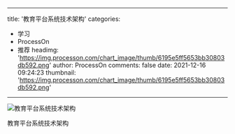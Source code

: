 
---
title: '教育平台系统技术架构'
categories: 
 - 学习
 - ProcessOn
 - 推荐
headimg: 'https://img.processon.com/chart_image/thumb/6195e5ff5653bb30803db592.png'
author: ProcessOn
comments: false
date: 2021-12-16 09:24:23
thumbnail: 'https://img.processon.com/chart_image/thumb/6195e5ff5653bb30803db592.png'
---

<div>   
<img class="thumb" alt="教育平台系统技术架构" src="https://img.processon.com/chart_image/thumb/6195e5ff5653bb30803db592.png" referrerpolicy="no-referrer">
<p>教育平台系统技术架构</p>  
</div>
            